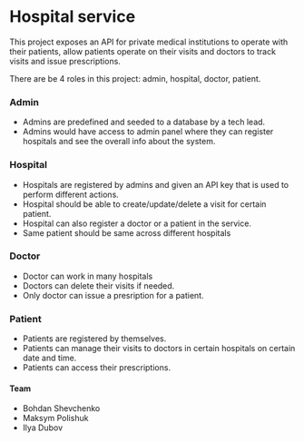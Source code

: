 # Hospital service

This project exposes an API for private medical institutions to operate with their patients, allow patients operate on
their visits and doctors to track visits and issue prescriptions.

There are be 4 roles in this project: admin, hospital, doctor, patient.

### Admin

- Admins are predefined and seeded to a database by a tech lead.
- Admins would have access to admin panel where they can register hospitals and see the overall info about the system.

### Hospital

- Hospitals are registered by admins and given an API key that is used to perform different actions.
- Hospital should be able to create/update/delete a visit for certain patient.
- Hospital can also register a doctor or a patient in the service.
- Same patient should be same across different hospitals

### Doctor

- Doctor can work in many hospitals
- Doctors can delete their visits if needed.
- Only doctor can issue a presription for a patient.

### Patient

- Patients are registered by themselves.
- Patients can manage their visits to doctors in certain hospitals on certain date and time.
- Patients can access their prescriptions.

#### Team

- Bohdan Shevchenko
- Maksym Polishuk
- Ilya Dubov

